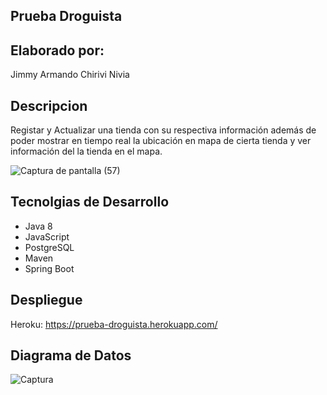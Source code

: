 ## Prueba Droguista

## Elaborado por:

Jimmy Armando Chirivi Nivia

## Descripcion

Registar y Actualizar una tienda con su respectiva información además de poder mostrar en tiempo real la ubicación en mapa de cierta tienda y ver información del la tienda en el mapa.

![Captura de pantalla (57)](https://user-images.githubusercontent.com/48265107/83341800-74275c80-a2ad-11ea-832b-62f00e6147f6.png)


## Tecnolgias de Desarrollo

- Java 8
- JavaScript 
- PostgreSQL
- Maven
- Spring Boot


## Despliegue

Heroku: https://prueba-droguista.herokuapp.com/

## Diagrama de Datos

![Captura](https://user-images.githubusercontent.com/48265107/83341728-5e656780-a2ac-11ea-871f-f40497850d40.JPG)
